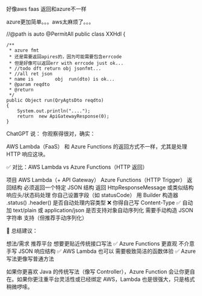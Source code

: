 


好像aws faas 返回和azure不一样


azure更加简单。。。aws太麻烦了。。。




//@path is auto
@PermitAll
public class XXHdl {


    /**
     * azure fmt
     * 还是需要返回apires的，因为可能需要包含errcode
     * 但是好像可以返回err with errcode just ok...
     * //todo dft return obj jsonfmt...
     * //all ret json
     * name is        obj  run(dto) is ok...
     * @param reqdto
     * @return
     */
    public Object run(QryAgtsDto reqdto)
    {
        System.out.println("....");
        return  new ApiGatewayResponse(0);
    }







ChatGPT 说：
你观察得很对，确实：

AWS Lambda（FaaS） 和 Azure Functions 的返回方式不一样，尤其是处理 HTTP 响应这块。

✅ 对比：AWS Lambda vs Azure Functions（HTTP 返回）

项目	AWS Lambda（+ API Gateway）	Azure Functions（HTTP Trigger）
返回结构	必须返回一个特定 JSON 结构	返回 HttpResponseMessage 或类似结构
响应头/状态码处理	你自己设置字段（如 statusCode）	用 Builder 构造器 .status() .header()
是否自动处理内容类型	❌ 你得自己写 Content-Type	✅ 自动加 text/plain 或 application/json
是否支持对象自动序列化	需要手动构造 JSON 字符串	支持（但推荐手动序列化）



🎯 总结建议：

想法/需求	推荐平台
想要更贴近传统接口写法	✅ Azure Functions 更直观
不介意手写 JSON 响应结构	✅ AWS Lambda 也可以
需要极致简洁的函数体验	✅ Azure 写法更像写普通方法



如果你更喜欢 Java 的传统写法（像写 Controller），Azure Function 会让你更自在。如果你更注重平台灵活性或已经绑定 AWS，Lambda 也是很强大，只是格式稍微啰嗦。